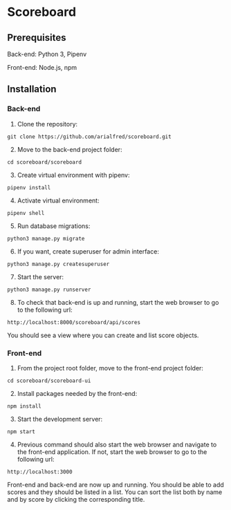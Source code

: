 # Scoreboard

## Prerequisites

Back-end: Python 3, Pipenv

Front-end: Node.js, npm

## Installation

### Back-end

1. Clone the repository:

`git clone https://github.com/arialfred/scoreboard.git`

2. Move to the back-end project folder:

`cd scoreboard/scoreboard`

3. Create virtual environment with pipenv:

`pipenv install`

4. Activate virtual environment:

`pipenv shell`

5. Run database migrations:

`python3 manage.py migrate`

6. If you want, create superuser for admin interface:

`python3 manage.py createsuperuser`

7. Start the server:

`python3 manage.py runserver`

8. To check that back-end is up and running, start the web browser to go to the following url:

`http://localhost:8000/scoreboard/api/scores`

You should see a view where you can create and list score objects.

### Front-end

1. From the project root folder, move to the front-end project folder:

`cd scoreboard/scoreboard-ui`

2. Install packages needed by the front-end:

`npm install`

3. Start the development server:

`npm start`

4. Previous command should also start the web browser and navigate to the front-end application. If not, start the web browser to go to the following url:

`http://localhost:3000`

Front-end and back-end are now up and running. You should be able to add scores and they should be listed in a list. You can sort the list both by name and by score by clicking the corresponding title.
